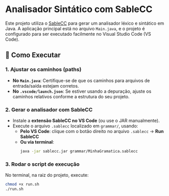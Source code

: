 # Analisador Sintático com SableCC

Este projeto utiliza o [SableCC](http://sablecc.org/) para gerar um analisador léxico e sintático em Java. A aplicação principal está no arquivo `Main.java`, e o projeto é configurado para ser executado facilmente no Visual Studio Code (VS Code).

## 🚀 Como Executar

### 1. Ajustar os caminhos (paths)

- **No `Main.java`**: Certifique-se de que os caminhos para arquivos de entrada/saída estejam corretos.
- **No `.vscode/launch.json`**: Se estiver usando a depuração, ajuste os caminhos relativos conforme a estrutura do seu projeto.

### 2. Gerar o analisador com SableCC

- Instale a **extensão SableCC no VS Code** (ou use o JAR manualmente).
- Execute o arquivo `.sablecc` localizado em `grammar/`, usando:
  - **Pelo VS Code**: clique com o botão direito no arquivo `.sablecc` → **Run SableCC**
  - **Ou via terminal**:
    ```bash
    java -jar sablecc.jar grammar/MinhaGramatica.sablecc
    ```

### 3. Rodar o script de execução

No terminal, na raiz do projeto, execute:

```bash
chmod +x run.sh
./run.sh
